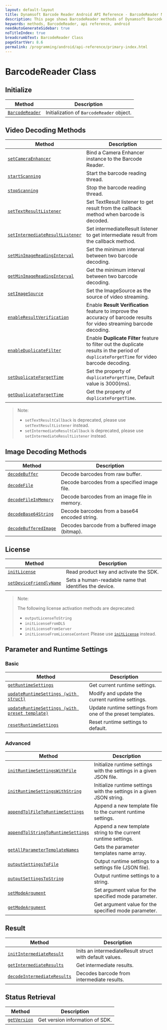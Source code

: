 ```yaml
---
layout: default-layout
title: Dynamsoft Barcode Reader Android API Reference - BarcodeReader Methods
description: This page shows BarcodeReader methods of Dynamsoft Barcode Reader for Android SDK.
keywords: methods, BarcodeReader, api reference, android
needAutoGenerateSidebar: true
noTitleIndex: true
breadcrumbText: BarcodeReader Class
pageStartVer: 8.6
permalink: /programming/android/api-reference/primary-index.html
---
```


# BarcodeReader Class

## Initialize

  | Method               | Description |
  |----------------------|-------------|
  | [`BarcodeReader`](primary-initialize-and-destroy.md#barcodereader) | Initialization of `BarcodeReader` object.|

## Video Decoding Methods

  | Method               | Description |
  |----------------------|-------------|
  | [`setCameraEnhancer`](primary-video.md#setcameraenhancer) | Bind a Camera Enhancer instance to the Barcode Reader.  |
  | [`startScanning`](primary-video.md#startscanning) | Start the barcode reading thread. |
  | [`stopScanning`](primary-video.md#stopscanning) | Stop the barcode reading thread. |
  | [`setTextResultListener`](primary-video.md#settextresultlistener) | Set TextResult listener to get result from the callback method when barcode is decoded. |
  | [`setIntermediateResultListener`](primary-video.md#setintermediateresultlistener) | Set intermediateResult listener to get intermediate result from the callback method. |
  | [`setMinImageReadingInterval`](primary-video.md#setminimagereadinginterval) | Set the minimum interval between two barcode decoding. |
  | [`getMinImageReadingInterval`](primary-video.md#getminimagereadinginterval) | Get the minimum interval between two barcode decoding. |
  | [`setImageSource`](primary-video.md#setimagesource) | Set the ImageSource as the source of video streaming. |
  | [`enableResultVerification`](primary-video.md#enableresultverification) | Enable **Result Verification** feature to improve the accuracy of barcode results for video streaming barcode decoding. |
  | [`enableDuplicateFilter`](primary-video.md#enableduplicatefilter) | Enable **Duplicate Filter** feature to filter out the duplicate results in the period of `duplicateForgetTime` for video barcode decoding. |
  | [`setDuplicateForgetTime`](primary-video.md#setduplicateforgettime) | Set the property of `duplicateForgetTime`, Default value is 3000(ms). |
  | [`getDuplicateForgetTime`](primary-video.md#getduplicateforgettime) | Get the property of `duplicateForgetTime`. |

> Note:
>
> - `setTextResultCallback` is deprecated, please use `setTextResultListener` instead.
> - `setIntermediateResultCallback` is deprecated, please use `setIntermediateResultListener` instead.

## Image Decoding Methods

  | Method               | Description |
  |----------------------|-------------|
  | [`decodeBuffer`](primary-decode.md#decodebuffer) | Decode barcodes from raw buffer. |
  | [`decodeFile`](primary-decode.md#decodefile) | Decode barcodes from a specified image file. |
  | [`decodeFileInMemory`](primary-decode.md#decodefileinmemory) | Decode barcodes from an image file in memory. |
  | [`decodeBase64String`](primary-decode.md#decodebase64string) | Decode barcodes from a base64 encoded string. |
  | [`decodeBufferedImage`](primary-decode.md#decodeBufferedImage) | Decodes barcode from a buffered image (bitmap). |

## License

  | Method               | Description |
  |----------------------|-------------|
  | [`initLicense`](primary-license.md#initlicense) | Read product key and activate the SDK. |
  | [`setDeviceFriendlyName`](primary-license.md#setdevicefriendlyname) | Sets a human-readable name that identifies the device. |

> Note:  
>  
> The following license activation methods are deprecated:
>
> - `outputLicenseToString`
> - `initLicenseFromDLS`
> - `initLicenseFromServer`
> - `initLicenseFromLicenseContent`
> Please use [`initLicense`](primary-license.md#initlicense) instead.

## Parameter and Runtime Settings

### Basic

  | Method               | Description |
  |----------------------|-------------|
  | [`getRuntimeSettings`](primary-parameter-and-runtime-settings-basic.md#getruntimesettings) | Get current runtime settings. |
  | [`updateRuntimeSettings (with struct)`](primary-parameter-and-runtime-settings-basic.md#updateruntimesettings) | Modify and update the current runtime settings. |
  | [`updateRuntimeSettings (with preset template)`](primary-parameter-and-runtime-settings-basic.md#with-a-preset-template) | Update runtime settings from one of the preset templates. |
  | [`resetRuntimeSettings`](primary-parameter-and-runtime-settings-basic.md#resetruntimesettings) | Reset runtime settings to default. |

### Advanced
  
  | Method               | Description |
  |----------------------|-------------|
  | [`initRuntimeSettingsWithFile`](primary-parameter-and-runtime-settings-advanced.md#initruntimesettingswithfile)  | Initialize runtime settings with the settings in a given JSON file. |
  | [`initRuntimeSettingsWithString`](primary-parameter-and-runtime-settings-advanced.md#initruntimesettingswithstring) | Initialize runtime settings with the settings in a given JSON string. |
  | [`appendTplFileToRuntimeSettings`](primary-parameter-and-runtime-settings-advanced.md#appendtplfiletoruntimesettings) | Append a new template file to the current runtime settings. |
  | [`appendTplStringToRuntimeSettings`](primary-parameter-and-runtime-settings-advanced.md#appendtplstringtoruntimesettings) | Append a new template string to the current runtime settings. |
  | [`getAllParameterTemplateNames`](primary-parameter-and-runtime-settings-advanced.md#getallparametertemplatenames) | Gets the parameter templates name array. |
  | [`outputSettingsToFile`](primary-parameter-and-runtime-settings-advanced.md#outputsettingstofile) | Output runtime settings to a settings file (JSON file). |
  | [`outputSettingsToString`](primary-parameter-and-runtime-settings-advanced.md#outputsettingstostring) | Output runtime settings to a string. |
  | [`setModeArgument`](primary-parameter-and-runtime-settings-advanced.md#setmodeargument) | Set argument value for the specified mode parameter. |
  | [`getModeArgument`](primary-parameter-and-runtime-settings-advanced.md#getmodeargument) | Get argument value for the specified mode parameter. |

## Result

  | Method               | Description |
  |----------------------|-------------|
  | [`initIntermediateResult`](primary-result.md#initintermediateresult) | Inits an intermediateResult struct with default values. |
  | [`getIntermediateResults`](primary-result.md#getintermediateresults) | Get intermediate results. |
  | [`decodeIntermediateResults`](primary-result.md#decodeintermediateresults) | Decodes barcode from intermediate results. |

## Status Retrieval

  | Method               | Description |
  |----------------------|-------------|
  | [`getVersion`](primary-status-retrieval.md#getversion) | Get version information of SDK.|
